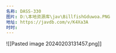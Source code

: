 ```yaml
---
名称: DASS-330
图片: D:\本地资源库\jav\BillfishGduwoa.PNG
地址: https://javdb.com/v/K4Xa3A
时时:
---
```

![[Pasted image 20240203131457.png]]